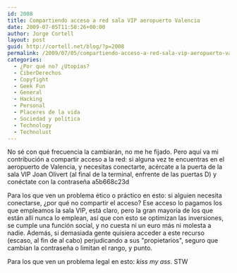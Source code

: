 ```yaml
---
id: 2008
title: Compartiendo acceso a red sala VIP aeropuerto Valencia
date: 2009-07-05T11:50:26+00:00
author: Jorge Cortell
layout: post
guid: http://cortell.net/blog/?p=2008
permalink: /2009/07/05/compartiendo-acceso-a-red-sala-vip-aeropuerto-valencia/
categories:
  - ¿Por qué no? ¿Utopías?
  - CiberDerechos
  - Copyfight
  - Geek Fun
  - General
  - Hacking
  - Personal
  - Placeres de la vida
  - Sociedad y polí­tica
  - Technology
  - Technolust
---
```

No sé con qué frecuencia la cambiarán, no me he fijado. Pero aquí va mi contribución a compartir acceso a la red: si alguna vez te encuentras en el aeropuerto de Valencia, y necesitas conectarte, acércate a la puerta de la sala VIP Joan Olivert (al final de la terminal, enfrente de las puertas D) y conéctate con la contraseña a5b668c23d

Para los que ven un problema ético o práctico en esto: si alguien necesita conectarse, ¿por qué no compartir el acceso? Ese acceso lo pagamos los que empleamos la sala VIP, está claro, pero la gran mayoría de los que están allí nunca lo emplean, así que con esto se optimizan las inversiones, se cumple una función social, y no cuesta ni un euro más ni molesta a nadie. Además, si demasiada gente quisiera acceder a este recurso (escaso, al fin de al cabo) perjudicando a sus "propietarios", seguro que cambian la contraseña o limitan el rango, y punto.

Para los que ven un problema legal en esto: _kiss my ass_. STW